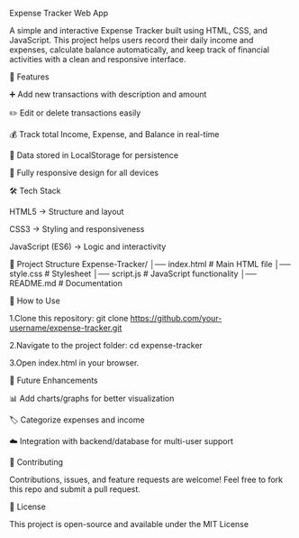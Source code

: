Expense Tracker Web App

A simple and interactive Expense Tracker built using HTML, CSS, and JavaScript. This project helps users record their daily income and expenses, calculate balance automatically, and keep track of financial activities with a clean and responsive interface.

🚀 Features

➕ Add new transactions with description and amount

✏️ Edit or delete transactions easily

💰 Track total Income, Expense, and Balance in real-time

💾 Data stored in LocalStorage for persistence

📱 Fully responsive design for all devices

🛠️ Tech Stack

HTML5 → Structure and layout

CSS3 → Styling and responsiveness

JavaScript (ES6) → Logic and interactivity

📂 Project Structure
Expense-Tracker/
│── index.html      # Main HTML file
│── style.css       # Stylesheet
│── script.js       # JavaScript functionality
│── README.md       # Documentation

🎯 How to Use

1.Clone this repository:
git clone https://github.com/your-username/expense-tracker.git

2.Navigate to the project folder:
cd expense-tracker

3.Open index.html in your browser.

🌟 Future Enhancements

📊 Add charts/graphs for better visualization

🏷️ Categorize expenses and income

☁️ Integration with backend/database for multi-user support

🤝 Contributing

Contributions, issues, and feature requests are welcome! Feel free to fork this repo and submit a pull request.

📜 License

This project is open-source and available under the MIT License
